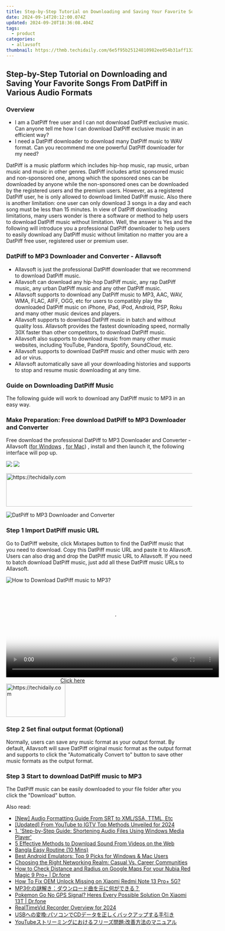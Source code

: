 ```yaml
---
title: Step-by-Step Tutorial on Downloading and Saving Your Favorite Songs From DatPiff in Various Audio Formats
date: 2024-09-14T20:12:00.074Z
updated: 2024-09-20T18:36:08.404Z
tags:
  - product
categories:
  - allavsoft
thumbnail: https://thmb.techidaily.com/6e5f95b25124810982ee054b31aff132061c491b9479b9ba216941d7d9600153.jpg
---
```


## Step-by-Step Tutorial on Downloading and Saving Your Favorite Songs From DatPiff in Various Audio Formats

### Overview

* I am a DatPiff free user and I can not download DatPiff exclusive music. Can anyone tell me how I can download DatPiff exclusive music in an efficient way?
* I need a DatPiff downloader to download many DatPiff music to WAV format. Can you recommend me one powerful DatPiff downloader for my need?

DatPiff is a music platform which includes hip-hop music, rap music, urban music and music in other genres. DatPiff includes artist sponsored music and non-sponsored one, among which the sponsored ones can be downloaded by anyone while the non-sponsored ones can be downloaded by the registered users and the premium users. However, as a registered DatPiff user, he is only allowed to download limited DatPiff music. Also there is another limitation: one user can only download 3 songs in a day and each song must be less than 15 minutes. In view of DatPiff downloading limitations, many users wonder is there a software or method to help users to download DatPiff music without limitation. Well, the answer is Yes and the following will introduce you a professional DatPiff downloader to help users to easily download any DatPiff music without limitation no matter you are a DatPiff free user, registered user or premium user.

### DatPiff to MP3 Downloader and Converter - Allavsoft

* Allavsoft is just the professional DatPiff downloader that we recommend to download DatPiff music.
* Allavsoft can download any hip-hop DatPiff music, any rap DatPiff music, any urban DatPiff music and any other DatPiff music.
* Allavsoft supports to download any DatPiff music to MP3, AAC, WAV, WMA, FLAC, AIFF, OGG, etc for users to compatibly play the downloaded DatPiff music on iPhone, iPad, iPod, Android, PSP, Roku and many other music devices and players.
* Allavsoft supports to download DatPiff music in batch and without quality loss. Allavsoft provides the fastest downloading speed, normally 30X faster than other competitors, to download DatPiff music.
* Allavsoft also supports to download music from many other music websites, including YouTube, Pandora, Spotify, SoundCloud, etc.
* Allavsoft supports to download DatPiff music and other music with zero ad or virus.
* Allavsoft automatically save all your downloading histories and supports to stop and resume music downloading at any time.

### Guide on Downloading DatPiff Music

The following guide will work to download any DatPiff music to MP3 in an easy way.

### Make Preparation: Free download DatPiff to MP3 Downloader and Converter

Free download the professional DatPiff to MP3 Downloader and Converter - Allavsoft ([for Windows](https://tools.techidaily.com/allavsoft/products/) , [for Mac](https://tools.techidaily.com/allavsoft/products/)) , install and then launch it, the following interface will pop up.

[![](https://www.allavsoft.com/how-to/../images/how-to/free-download-win.jpg)](https://tools.techidaily.com/allavsoft/products/) [![](https://www.allavsoft.com/how-to/../images/how-to/free-download-mac.jpg)](https://tools.techidaily.com/allavsoft/products/)

<!-- affiliate ads begin -->
<a href="https://ephamedtechinc.pxf.io/c/5597632/2136621/26400" target="_top" id="2136621">
  <img src="//a.impactradius-go.com/display-ad/26400-2136621" border="0" alt="https://techidaily.com" width="728" height="90"/>
</a>
<img height="0" width="0" src="https://ephamedtechinc.pxf.io/i/5597632/2136621/26400" style="position:absolute;visibility:hidden;" border="0" />
<!-- affiliate ads end -->

![DatPiff to MP3 Downloader and Converter](https://www.allavsoft.com/how-to/../images/allavsoft/screen-shot-600.jpg)

### Step 1 Import DatPiff music URL

Go to DatPiff website, click Mixtapes button to find the DatPiff music that you need to download. Copy this DatPiff music URL and paste it to Allavsoft. Users can also drag and drop the DatPiff music URL to Allavsoft. If you need to batch download DatPiff music, just add all these DatPiff music URLs to Allavsoft.

![How to Download DatPiff music to MP3?](https://www.allavsoft.com/how-to/../images/how-to/download-rtmp-video/download-rtmp-video.jpg)

<!-- affiliate ads begin -->
<span id="1983472">
					<video width="576" height="240" style="cursor:pointer"
           poster="//a.impactradius-go.com/display-clicktoplayimage/1983472.png"
           onclick="if(!this.playClicked){this.play();this.setAttribute('controls',true);this.playClicked=true;}">
	   <source src="//a.impactradius-go.com/display-ad/22993-1983472">
	   <img src="//a.impactradius-go.com/display-clicktoplayimage/1983472.png" style="border: none; height: 100%; width: 100%; object-fit: contain">
	</video>
	<div style="width:360px;text-align:center"><a href="javascript:window.open(decodeURIComponent('https%3A%2F%2Fhomestyler.sjv.io%2Fc%2F5597632%2F1983472%2F22993'), '_blank');void(0);">Click here</a></div>
</span>
<img height="0" width="0" src="https://imp.pxf.io/i/5597632/1983472/22993" style="position:absolute;visibility:hidden;" border="0" />
<!-- affiliate ads end -->

<!-- affiliate ads begin -->
<a href="https://malaysia-healthcare-travel-council.pxf.io/c/5597632/1576477/17382" target="_top" id="1576477">
  <img src="//a.impactradius-go.com/display-ad/17382-1576477" border="0" alt="https://techidaily.com" width="160" height="90"/>
</a>
<img height="0" width="0" src="https://malaysia-healthcare-travel-council.pxf.io/i/5597632/1576477/17382" style="position:absolute;visibility:hidden;" border="0" />
<!-- affiliate ads end -->

### Step 2 Set final output format (Optional)

Normally, users can save any music format as your output format. By default, Allavsoft will save DatPiff original music format as the output format and supports to click the "Automatically Convert to" button to save other music formats as the output format.

### Step 3 Start to download DatPiff music to MP3

The DatPiff music can be easily downloaded to your file folder after you click the "Download" button.

<ins class="adsbygoogle"
     style="display:block"
     data-ad-format="autorelaxed"
     data-ad-client="ca-pub-7571918770474297"
     data-ad-slot="1223367746"></ins>

<ins class="adsbygoogle"
     style="display:block"
     data-ad-client="ca-pub-7571918770474297"
     data-ad-slot="8358498916"
     data-ad-format="auto"
     data-full-width-responsive="true"></ins>

<span class="atpl-alsoreadstyle">Also read:</span>
<div><ul>
<li><a href="https://extra-resources.techidaily.com/new-audio-formatting-guide-from-srt-to-xmlssa-ttml-etc/"><u>[New] Audio Formatting Guide From SRT to XML/SSA, TTML, Etc</u></a></li>
<li><a href="https://eaxpv-info.techidaily.com/updated-from-youtube-to-igtv-top-methods-unveiled-for-2024/"><u>[Updated] From YouTube to IGTV Top Methods Unveiled for 2024</u></a></li>
<li><a href="https://win-web3.techidaily.com/1-step-by-step-guide-shortening-audio-files-using-windows-media-player/"><u>1. 'Step-by-Step Guide: Shortening Audio Files Using Windows Media Player'</u></a></li>
<li><a href="https://win-web3.techidaily.com/5-effective-methods-to-download-sound-from-videos-on-the-web/"><u>5 Effective Methods to Download Sound From Videos on the Web</u></a></li>
<li><a href="https://mondly-stories.techidaily.com/bangla-easy-routine-10-mins/"><u>Bangla Easy Routine (10 Mins)</u></a></li>
<li><a href="https://os-tips.techidaily.com/best-android-emulators-top-9-picks-for-windows-and-mac-users/"><u>Best Android Emulators: Top 9 Picks for Windows & Mac Users</u></a></li>
<li><a href="https://facebook.techidaily.com/choosing-the-right-networking-realm-casual-vs-career-communities/"><u>Choosing the Right Networking Realm: Casual Vs. Career Communities</u></a></li>
<li><a href="https://android-location-track.techidaily.com/how-to-check-distance-and-radius-on-google-maps-for-your-nubia-red-magic-9-proplus-drfone-by-drfone-virtual-android/"><u>How to Check Distance and Radius on Google Maps For your Nubia Red Magic 9 Pro+ | Dr.fone</u></a></li>
<li><a href="https://unlock-android.techidaily.com/how-to-fix-oem-unlock-missing-on-xiaomi-redmi-note-13-proplus-5g-by-drfone-android/"><u>How To Fix OEM Unlock Missing on Xiaomi Redmi Note 13 Pro+ 5G?</u></a></li>
<li><a href="https://win-web3.techidaily.com/1726027281909-mp3/"><u>MP3化の謎解き：ダウンロード曲を元に何ができる？</u></a></li>
<li><a href="https://android-pokemon-go.techidaily.com/pokemon-go-no-gps-signal-heres-every-possible-solution-on-xiaomi-13t-drfone-by-drfone-virtual-android/"><u>Pokemon Go No GPS Signal? Heres Every Possible Solution On Xiaomi 13T | Dr.fone</u></a></li>
<li><a href="https://screen-video-capture.techidaily.com/realtimevid-recorder-overview-for-2024/"><u>RealTimeVid Recorder Overview for 2024</u></a></li>
<li><a href="https://win-web3.techidaily.com/usbcd/"><u>USBへの変換:パソコンでCDデータを正しくバックアップする手引き</u></a></li>
<li><a href="https://win-web3.techidaily.com/1726029262352-youtube/"><u>YouTubeストリーミングにおけるフリーズ問題:改善方法のマニュアル</u></a></li>
</ul></div>

